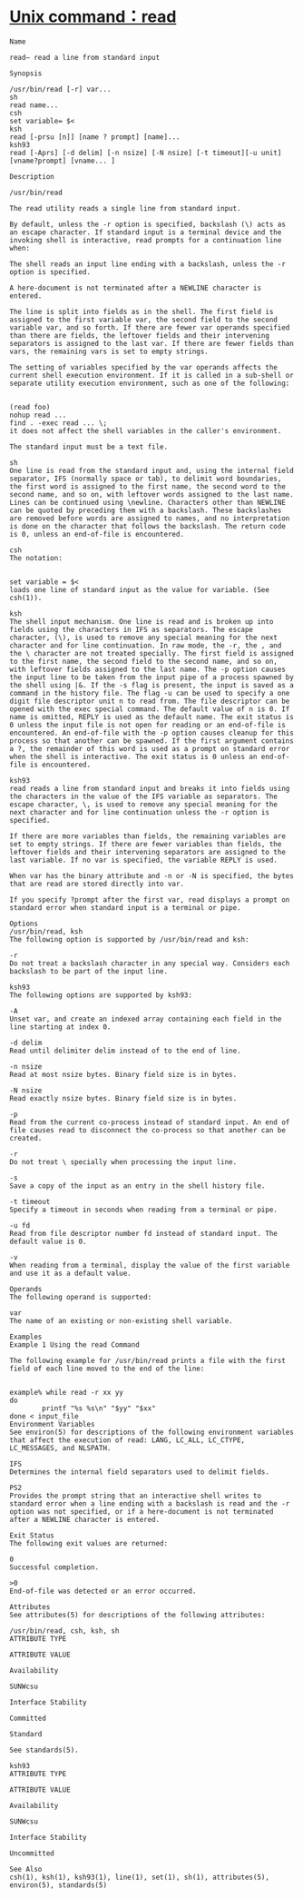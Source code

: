 # [Unix command：read](http://docs.sun.com/app/docs/doc/819-2239/read-1?a=view)

    Name

    read– read a line from standard input

    Synopsis

    /usr/bin/read [-r] var...
    sh
    read name...
    csh
    set variable= $<
    ksh
    read [-prsu [n]] [name ? prompt] [name]...
    ksh93
    read [-Aprs] [-d delim] [-n nsize] [-N nsize] [-t timeout][-u unit] [vname?prompt] [vname... ]

    Description

    /usr/bin/read

    The read utility reads a single line from standard input.

    By default, unless the -r option is specified, backslash (\) acts as an escape character. If standard input is a terminal device and the invoking shell is interactive, read prompts for a continuation line when:

    The shell reads an input line ending with a backslash, unless the -r option is specified.

    A here-document is not terminated after a NEWLINE character is entered.

    The line is split into fields as in the shell. The first field is assigned to the first variable var, the second field to the second variable var, and so forth. If there are fewer var operands specified than there are fields, the leftover fields and their intervening separators is assigned to the last var. If there are fewer fields than vars, the remaining vars is set to empty strings.

    The setting of variables specified by the var operands affects the current shell execution environment. If it is called in a sub-shell or separate utility execution environment, such as one of the following:


    (read foo)
    nohup read ...
    find . -exec read ... \;
    it does not affect the shell variables in the caller's environment.

    The standard input must be a text file.

    sh
    One line is read from the standard input and, using the internal field separator, IFS (normally space or tab), to delimit word boundaries, the first word is assigned to the first name, the second word to the second name, and so on, with leftover words assigned to the last name. Lines can be continued using \newline. Characters other than NEWLINE can be quoted by preceding them with a backslash. These backslashes are removed before words are assigned to names, and no interpretation is done on the character that follows the backslash. The return code is 0, unless an end-of-file is encountered.

    csh
    The notation:


    set variable = $<
    loads one line of standard input as the value for variable. (See csh(1)).

    ksh
    The shell input mechanism. One line is read and is broken up into fields using the characters in IFS as separators. The escape character, (\), is used to remove any special meaning for the next character and for line continuation. In raw mode, the -r, the , and the \ character are not treated specially. The first field is assigned to the first name, the second field to the second name, and so on, with leftover fields assigned to the last name. The -p option causes the input line to be taken from the input pipe of a process spawned by the shell using |&. If the -s flag is present, the input is saved as a command in the history file. The flag -u can be used to specify a one digit file descriptor unit n to read from. The file descriptor can be opened with the exec special command. The default value of n is 0. If name is omitted, REPLY is used as the default name. The exit status is 0 unless the input file is not open for reading or an end-of-file is encountered. An end-of-file with the -p option causes cleanup for this process so that another can be spawned. If the first argument contains a ?, the remainder of this word is used as a prompt on standard error when the shell is interactive. The exit status is 0 unless an end-of-file is encountered.

    ksh93
    read reads a line from standard input and breaks it into fields using the characters in the value of the IFS variable as separators. The escape character, \, is used to remove any special meaning for the next character and for line continuation unless the -r option is specified.

    If there are more variables than fields, the remaining variables are set to empty strings. If there are fewer variables than fields, the leftover fields and their intervening separators are assigned to the last variable. If no var is specified, the variable REPLY is used.

    When var has the binary attribute and -n or -N is specified, the bytes that are read are stored directly into var.

    If you specify ?prompt after the first var, read displays a prompt on standard error when standard input is a terminal or pipe.

    Options
    /usr/bin/read, ksh
    The following option is supported by /usr/bin/read and ksh:

    -r
    Do not treat a backslash character in any special way. Considers each backslash to be part of the input line.

    ksh93
    The following options are supported by ksh93:

    -A
    Unset var, and create an indexed array containing each field in the line starting at index 0.

    -d delim
    Read until delimiter delim instead of to the end of line.

    -n nsize
    Read at most nsize bytes. Binary field size is in bytes.

    -N nsize
    Read exactly nsize bytes. Binary field size is in bytes.

    -p
    Read from the current co-process instead of standard input. An end of file causes read to disconnect the co-process so that another can be created.

    -r
    Do not treat \ specially when processing the input line.

    -s
    Save a copy of the input as an entry in the shell history file.

    -t timeout
    Specify a timeout in seconds when reading from a terminal or pipe.

    -u fd
    Read from file descriptor number fd instead of standard input. The default value is 0.

    -v
    When reading from a terminal, display the value of the first variable and use it as a default value.

    Operands
    The following operand is supported:

    var
    The name of an existing or non-existing shell variable.

    Examples
    Example 1 Using the read Command

    The following example for /usr/bin/read prints a file with the first field of each line moved to the end of the line:


    example% while read -r xx yy
    do
            printf "%s %s\n" "$yy" "$xx"
    done < input_file
    Environment Variables
    See environ(5) for descriptions of the following environment variables that affect the execution of read: LANG, LC_ALL, LC_CTYPE, LC_MESSAGES, and NLSPATH.

    IFS
    Determines the internal field separators used to delimit fields.

    PS2
    Provides the prompt string that an interactive shell writes to standard error when a line ending with a backslash is read and the -r option was not specified, or if a here-document is not terminated after a NEWLINE character is entered.

    Exit Status
    The following exit values are returned:

    0
    Successful completion.

    >0
    End-of-file was detected or an error occurred.

    Attributes
    See attributes(5) for descriptions of the following attributes:

    /usr/bin/read, csh, ksh, sh
    ATTRIBUTE TYPE

    ATTRIBUTE VALUE

    Availability

    SUNWcsu

    Interface Stability

    Committed

    Standard

    See standards(5).

    ksh93
    ATTRIBUTE TYPE

    ATTRIBUTE VALUE

    Availability

    SUNWcsu

    Interface Stability

    Uncommitted

    See Also
    csh(1), ksh(1), ksh93(1), line(1), set(1), sh(1), attributes(5), environ(5), standards(5)
